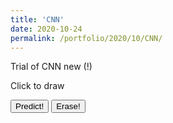 ```yaml
--- 
title: 'CNN' 
date: 2020-10-24 
permalink: /portfolio/2020/10/CNN/ 
---
```


Trial of CNN new (!)

<div id="canvas">Click to draw<br/></div>
<script src="https://cdn.jsdelivr.net/npm/@tensorflow/tfjs@2.0.0/dist/tf.min.js"></script>

<script>
function create_container() 

    function createCanvas(parent, width, height) {
        var canvas = {};
        canvas.node = document.createElement('canvas');
        canvas.context = canvas.node.getContext('2d');
        canvas.node.width = width || 100;
        canvas.node.height = height || 100;
        parent.appendChild(canvas.node);
        return canvas;
    }

    function init(container, width, height, fillColor) {
        var canvas = createCanvas(container, width, height);
        var ctx = canvas.context;
        
        ctx.fillCircle = function(x, y, radius, fillColor) {
            this.fillStyle = fillColor;
            this.beginPath();
            this.moveTo(x, y);
            this.arc(x, y, radius, 0, Math.PI * 2, false);
            this.fill();
        };
        ctx.clearTo = function(fillColor) {
            ctx.fillStyle = fillColor;
            ctx.fillRect(0, 0, width, height);
        };
        ctx.clearTo(fillColor || "#ddd");

        
        canvas.node.onmousemove = function(e) {
            if (!canvas.isDrawing) {
               return;
            }
            var x = e.pageX - this.offsetLeft;
            var y = e.pageY - this.offsetTop;
            var radius = 10; 
            var fillColor = '#FF0000';
            ctx.fillCircle(x, y, radius, fillColor);
        };
        canvas.node.onmousedown = function(e) {
            canvas.isDrawing = true;
        };
        canvas.node.onmouseup = function(e) {
            canvas.isDrawing = false;
        };
        return canvas
    }

    var container = document.getElementById('canvas');
    var canvas  = init(container, 200,200, '#0000');
		return canvas
}

var canvas = create_container();

function predict(canvas){
var gfg = canvas.node.getContext("2d")
var g =  gfg.getImageData(0, 0, 200, 200); 
const tens = tf.browser.fromPixels(g,1).resizeNearestNeighbor([28, 28]).div(255)
console.log(tens.print())
console.log(tens.shape)
console.log('going to load model')
let model = load_model();
console.log('finished loading')

model.then(model => {
    const prediction = model.predict(tens.reshape([1, 28, 28, 1]),);
    console.log('done?')
    console.log(prediction);
});



}

async function load_model() {
    let m = await tf.loadLayersModel('files\model.json')
    console.log(typeof m)
    console.log('loading?')
    return m;
}

let model = load_model();

function erase(canvas){
const context = canvas.node.getContext('2d');
context.clearRect(0, 0, canvas.node.width, canvas.node.height);
}
</script>
<button onclick="predict(canvas)">Predict!</button> 
<button onclick="erase(canvas)">Erase!</button> 
